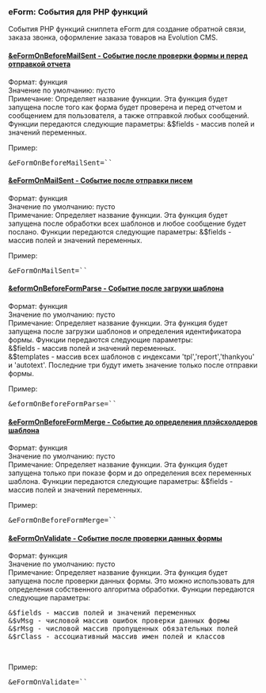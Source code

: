 
<meta http-equiv="Content-Type" content="text/html; charset=utf-8">
<h3>eForm: События для PHP функций </h3> 
События PHP функций сниппета eForm для создание обратной связи, заказа звонка, оформление заказа товаров на Evolution CMS.	
<br>
<div class="panel-group accordion">
<div class="panel panel-default">
<div class="panel-heading">
<h4 class="panel-title"><a id="898"></a><a class="accordion-toggle collapsed" data-toggle="collapse" data-parent="#accordion" href="#collapse898"><span class="text-bold">&eFormOnBeforeMailSent</span> - Событие после проверки формы и перед отправкой отчета</a></h4>
</div>
<div id="collapse898" class="panel-collapse collapse">
<div class="panel-body">
<span class="text-bold">Формат:</span> функция<br>
<span class="text-bold">Значение по умолчанию:</span> пусто<br>
<span class="text-bold">Примечание:</span> Определяет название функции. Эта функция будет запущена после того как форма будет проверена и перед отчетом и сообщением для пользователя, а также отправкой любых сообщений. Функции передаются следующие параметры: &$fields - массив полей и значений переменных.<br>
<p><span class="text-bold">Пример:</span></p>
<pre class="brush: html;">&eFormOnBeforeMailSent=``</pre>
</div>
</div>
</div>

<div class="panel panel-default">
<div class="panel-heading">
<h4 class="panel-title"><a id="899"></a><a class="accordion-toggle collapsed" data-toggle="collapse" data-parent="#accordion" href="#collapse899"><span class="text-bold">&eFormOnMailSent</span> - Событие после отправки писем</a></h4>
</div>
<div id="collapse899" class="panel-collapse collapse">
<div class="panel-body">
<span class="text-bold">Формат:</span> функция<br>
<span class="text-bold">Значение по умолчанию:</span> пусто<br>
<span class="text-bold">Примечание:</span> Определяет название функции. Эта функция будет запущена после обработки всех шаблонов и любое сообщение будет послано. Функции передаются следующие параметры: &$fields - массив полей и значений переменных.<br>
<p><span class="text-bold">Пример:</span></p>
<pre class="brush: html;">&eFormOnMailSent=``</pre>
</div>
</div>
</div>

<div class="panel panel-default">
<div class="panel-heading">
<h4 class="panel-title"><a id="900"></a><a class="accordion-toggle collapsed" data-toggle="collapse" data-parent="#accordion" href="#collapse900"><span class="text-bold">&eformOnBeforeFormParse</span> - Событие после загруки шаблона</a></h4>
</div>
<div id="collapse900" class="panel-collapse collapse">
<div class="panel-body">
<span class="text-bold">Формат:</span> функция<br>
<span class="text-bold">Значение по умолчанию:</span> пусто<br>
<span class="text-bold">Примечание:</span> Определяет название функции. Эта функция будет запущена после загрузки шаблонов и определения идентификатора формы. Функции передаются следующие параметры: <br>&$fields - массив полей и значений переменных.<br>&$templates - массив всех шаблонов с индексами 'tpl','report','thankyou' и 'autotext'. Последние три будут иметь значение только после отправки формы.<br>
<p><span class="text-bold">Пример:</span></p>
<pre class="brush: html;">&eformOnBeforeFormParse=``</pre>
</div>
</div>
</div>

<div class="panel panel-default">
<div class="panel-heading">
<h4 class="panel-title"><a id="901"></a><a class="accordion-toggle collapsed" data-toggle="collapse" data-parent="#accordion" href="#collapse901"><span class="text-bold">&eFormOnBeforeFormMerge</span> - Событие до определения плэйсхолдеров шаблона</a></h4>
</div>
<div id="collapse901" class="panel-collapse collapse">
<div class="panel-body">
<span class="text-bold">Формат:</span> функция<br>
<span class="text-bold">Значение по умолчанию:</span> пусто<br>
<span class="text-bold">Примечание:</span> Определяет название функции. Эта функция будет запущена только при показе форм и до определения всех переменных шаблона. Функции передаются следующие параметры: &$fields - массив полей и значений переменных.<br>
<p><span class="text-bold">Пример:</span></p>
<pre class="brush: html;">&eFormOnBeforeFormMerge=``</pre>
</div>
</div>
</div>

<div class="panel panel-default">
<div class="panel-heading">
<h4 class="panel-title"><a id="902"></a><a class="accordion-toggle collapsed" data-toggle="collapse" data-parent="#accordion" href="#collapse902"><span class="text-bold">&eFormOnValidate</span> - Событие после проверки данных формы</a></h4>
</div>
<div id="collapse902" class="panel-collapse collapse">
<div class="panel-body">
<span class="text-bold">Формат:</span> функция<br>
<span class="text-bold">Значение по умолчанию:</span> пусто<br>
<span class="text-bold">Примечание:</span> Определяет название функции. Эта функция будет запущена после проверки данных формы. Это можно использовать для определения собственного алгоритма обработки. Функции передаются следующие параметры:
<pre class="brush: html;">&$fields - массив полей и значений переменных
&$vMsg - числовой массив ошибок проверки данных формы
&$rMsg - числовой массив пропущенных обязательных полей
&$rClass - ассоциативный массив имен полей и классов
</pre><br>
<p><span class="text-bold">Пример:</span></p>
<pre class="brush: html;">&eFormOnValidate=``</pre>
</div>
</div>
</div>
</div>